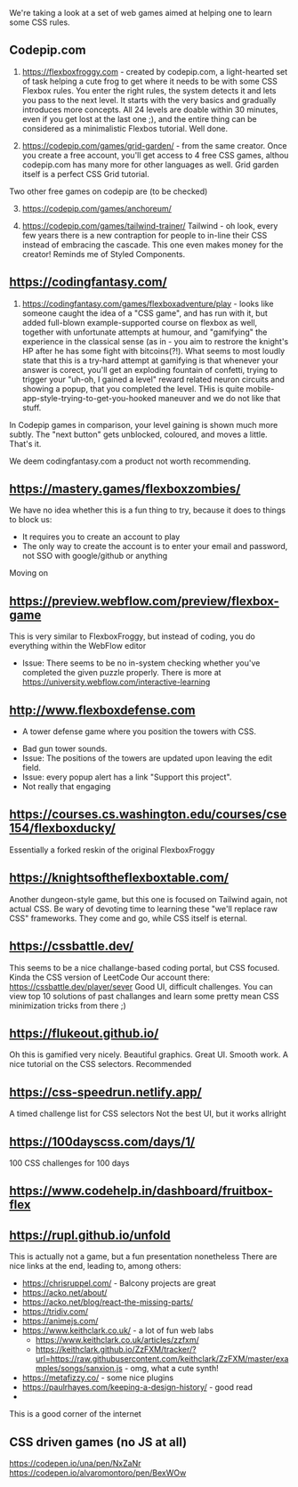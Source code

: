 We're taking a look at a set of web games aimed at helping one to learn some CSS rules. 

## Codepip.com
1. https://flexboxfroggy.com - created by codepip.com, a light-hearted set of task helping a cute frog to get where it needs to be with some CSS Flexbox rules. You enter the right rules, the system detects it and lets you pass to the next level.
It starts with the very basics and gradually introduces more concepts. All 24 levels are doable within 30 minutes, even if you get lost at the last one ;), and the entire thing can be considered as a minimalistic Flexbos tutorial. Well done.

2. https://codepip.com/games/grid-garden/ - from the same creator. Once you create a free account, you'll get access to 4 free CSS games, althou codepip.com has many more for other languages as well. Grid garden itself is a perfect CSS Grid tutorial.

Two other free games on codepip are (to be checked)

3. https://codepip.com/games/anchoreum/ 

4. https://codepip.com/games/tailwind-trainer/
Tailwind - oh look, every few years there is a new contraption for people to in-line their CSS instead of embracing the cascade.
This one even makes money for the creator!
Reminds me of Styled Components.

## https://codingfantasy.com/
1. https://codingfantasy.com/games/flexboxadventure/play - looks like someone caught the idea of a "CSS game", and has run with it, but added full-blown example-supported course on flexbox as well, together with unfortunate attempts at humour, and "gamifying" the experience in the classical sense (as in - you aim to restrore the knight's HP after he has some fight with bitcoins(?!). What seems to most loudly state that this is a try-hard attempt at gamifying is that whenever your answer is corect, you'll get an exploding fountain of confetti, trying to trigger your "uh-oh, I gained a level" reward related neuron circuits and showing a popup, that you completed the level. THis is quite mobile-app-style-trying-to-get-you-hooked maneuver and we do not like that stuff. 

In Codepip games in comparison, your level gaining is shown much more subtly. The "next button" gets unblocked, coloured, and moves a little. That's it. 

We deem codingfantasy.com a product not worth recommending. 

## https://mastery.games/flexboxzombies/
We have no idea whether this is a fun thing to try, because it does to things to block us:
- It requires you to create an account to play 
- The only way to create the account is to enter your email and password, not SSO with google/github or anything

Moving on

## https://preview.webflow.com/preview/flexbox-game
This is very similar to FlexboxFroggy, but instead of coding, you do everything within the WebFlow editor
- Issue: There seems to be no in-system checking whether you've completed the given puzzle properly.
There is more at https://university.webflow.com/interactive-learning

## http://www.flexboxdefense.com
+ A tower defense game where you position the towers with CSS. 
- Bad gun tower sounds. 
- Issue: The positions of the towers are updated upon leaving the edit field. 
- Issue: every popup alert has a link "Support this project". 
- Not really that engaging

## https://courses.cs.washington.edu/courses/cse154/flexboxducky/
Essentially a forked reskin of the original FlexboxFroggy

## https://knightsoftheflexboxtable.com/ 
Another dungeon-style game, but this one is focused on Tailwind again, not actual CSS.
Be wary of devoting time to learning these "we'll replace raw CSS" frameworks. 
They come and go, while CSS itself is eternal.

## https://cssbattle.dev/
This seems to be a nice challange-based coding portal, but CSS focused. Kinda the CSS version of LeetCode
Our account there: https://cssbattle.dev/player/sever
Good UI, difficult challenges. You can view top 10 solutions of past challanges and learn some pretty mean CSS minimization tricks from there ;)

## https://flukeout.github.io/
Oh this is gamified very nicely. Beautiful graphics. Great UI. Smooth work.
A nice tutorial on the CSS selectors.
Recommended

## https://css-speedrun.netlify.app/
A timed challenge list for CSS selectors
Not the best UI, but it works allright

## https://100dayscss.com/days/1/
100 CSS challenges for 100 days

## https://www.codehelp.in/dashboard/fruitbox-flex


## https://rupl.github.io/unfold
This is actually not a game, but a fun presentation nonetheless
There are nice links at the end, leading to, among others: 
- https://chrisruppel.com/ - Balcony projects are great
- https://acko.net/about/
- https://acko.net/blog/react-the-missing-parts/
- https://tridiv.com/
- https://animejs.com/
- https://www.keithclark.co.uk/ - a lot of fun web labs
  - https://www.keithclark.co.uk/articles/zzfxm/
  - https://keithclark.github.io/ZzFXM/tracker/?url=https://raw.githubusercontent.com/keithclark/ZzFXM/master/examples/songs/sanxion.js - omg, what a cute synth!
- https://metafizzy.co/ - some nice plugins
- https://paulrhayes.com/keeping-a-design-history/ - good read
- 

This is a good corner of the internet

## CSS driven games (no JS at all)
https://codepen.io/una/pen/NxZaNr
https://codepen.io/alvaromontoro/pen/BexWOw













